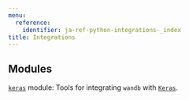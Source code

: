 ```yaml
---
menu:
  reference:
    identifier: ja-ref-python-integrations-_index
title: Integrations
---
```


<!-- Insert buttons and diff -->



## Modules

[`keras`](./keras) module: Tools for integrating `wandb` with [`Keras`](https://keras.io/).